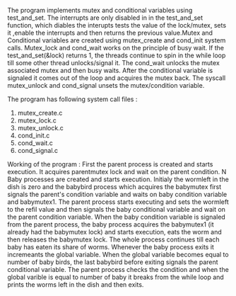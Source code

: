 The program implements mutex and conditional variables using test_and_set. The interrupts are only disabled in in the test_and_set function, which diables the interupts tests the value of the lock/mutex, sets it ,enable the interrupts and then returns the previous value.Mutex and Conditional variables are created using mutex_create and cond_init system calls. Mutex_lock and cond_wait works on the principle of busy wait. If the test_and_set(&lock) returns 1, the threads continue to spin in the while loop till some other thread unlocks/signal it. The cond_wait unlocks the mutex associated mutex and then busy waits. After the conditional variable is signaled it comes out of the loop and acquires the mutex back. The syscall mutex_unlock and cond_signal unsets the mutex/condition variable.

The program has following system call files :
  1. mutex_create.c
  2. mutex_lock.c
  3. mutex_unlock.c
  4. cond_init.c
  5. cond_wait.c
  6. cond_signal.c 

Working of the program :
First the parent process is created and starts execution. It acquires parentmutex lock and wait on the parent condition. N Baby processes are created and starts execution. Initialy the wormleft in the dish is zero and the babybird process which acquires the babymutex first signals the parent's condition variable and waits on baby condition variable and babymutex1. The parent process starts executing and sets the wormleft to the refil value and then signals the baby conditional variable and wait on the parent condition variable. When the baby condition variable is signaled from the parent process, the baby process acquires the babymutex1 (it already had the babymutex lock) and starts execution, eats the worm and then releases the babymutex lock. The whole process continues till each baby has eaten its share of worms. Whenever the baby process exits it incremeants the global variable. When the global variable becomes equal to number of baby birds, the last babybird before exiting signals the parent conditional variable. The parent process checks the condition and when the global varible is equal to number of baby it breaks from the while loop and prints the worms left in the dish and then exits.  
